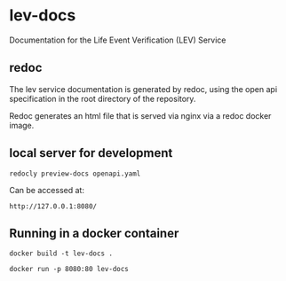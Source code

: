 # lev-docs
Documentation for the Life Event Verification (LEV) Service

## redoc
The lev service documentation is generated by redoc, using the open api specification in the root directory of the 
repository.

Redoc generates an html file that is served via nginx via a redoc docker image.

## local server for development
`redocly preview-docs openapi.yaml`

Can be accessed at:

`http://127.0.0.1:8080/`

## Running in a docker container

`docker build -t lev-docs .`

`docker run -p 8080:80 lev-docs` 


